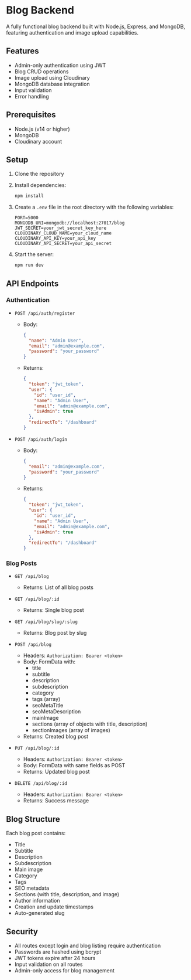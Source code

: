 # Blog Backend

A fully functional blog backend built with Node.js, Express, and MongoDB, featuring authentication and image upload capabilities.

## Features

- Admin-only authentication using JWT
- Blog CRUD operations
- Image upload using Cloudinary
- MongoDB database integration
- Input validation
- Error handling

## Prerequisites

- Node.js (v14 or higher)
- MongoDB
- Cloudinary account

## Setup

1. Clone the repository
2. Install dependencies:
   ```bash
   npm install
   ```
3. Create a `.env` file in the root directory with the following variables:

   ```
   PORT=5000
   MONGODB_URI=mongodb://localhost:27017/blog
   JWT_SECRET=your_jwt_secret_key_here
   CLOUDINARY_CLOUD_NAME=your_cloud_name
   CLOUDINARY_API_KEY=your_api_key
   CLOUDINARY_API_SECRET=your_api_secret
   ```

4. Start the server:
   ```bash
   npm run dev
   ```

## API Endpoints

### Authentication

- `POST /api/auth/register`

  - Body:
    ```json
    {
      "name": "Admin User",
      "email": "admin@example.com",
      "password": "your_password"
    }
    ```
  - Returns:
    ```json
    {
      "token": "jwt_token",
      "user": {
        "id": "user_id",
        "name": "Admin User",
        "email": "admin@example.com",
        "isAdmin": true
      },
      "redirectTo": "/dashboard"
    }
    ```

- `POST /api/auth/login`
  - Body:
    ```json
    {
      "email": "admin@example.com",
      "password": "your_password"
    }
    ```
  - Returns:
    ```json
    {
      "token": "jwt_token",
      "user": {
        "id": "user_id",
        "name": "Admin User",
        "email": "admin@example.com",
        "isAdmin": true
      },
      "redirectTo": "/dashboard"
    }
    ```

### Blog Posts

- `GET /api/blog`

  - Returns: List of all blog posts

- `GET /api/blog/:id`

  - Returns: Single blog post

- `GET /api/blog/slug/:slug`

  - Returns: Blog post by slug

- `POST /api/blog`

  - Headers: `Authorization: Bearer <token>`
  - Body: FormData with:
    - title
    - subtitle
    - description
    - subdescription
    - category
    - tags (array)
    - seoMetaTitle
    - seoMetaDescription
    - mainImage
    - sections (array of objects with title, description)
    - sectionImages (array of images)
  - Returns: Created blog post

- `PUT /api/blog/:id`

  - Headers: `Authorization: Bearer <token>`
  - Body: FormData with same fields as POST
  - Returns: Updated blog post

- `DELETE /api/blog/:id`
  - Headers: `Authorization: Bearer <token>`
  - Returns: Success message

## Blog Structure

Each blog post contains:

- Title
- Subtitle
- Description
- Subdescription
- Main image
- Category
- Tags
- SEO metadata
- Sections (with title, description, and image)
- Author information
- Creation and update timestamps
- Auto-generated slug

## Security

- All routes except login and blog listing require authentication
- Passwords are hashed using bcrypt
- JWT tokens expire after 24 hours
- Input validation on all routes
- Admin-only access for blog management
